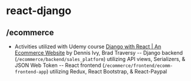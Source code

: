 # react-django

## /ecommerce

- Activities utilized with Udemy course [Django with React | An Ecommerce Website](https://www.udemy.com/course/django-with-react-an-ecommerce-website) by Dennis Ivy, Brad Traversy
  -- Django backend (`/ecommerce/backend/sales_platform`) utilizing API views, Serializers, & JSON Web Token
  -- React frontend (`/ecommerce/frontend/ecomm-frontend-app`) utilizing Redux, React Bootstrap, & React-Paypal
